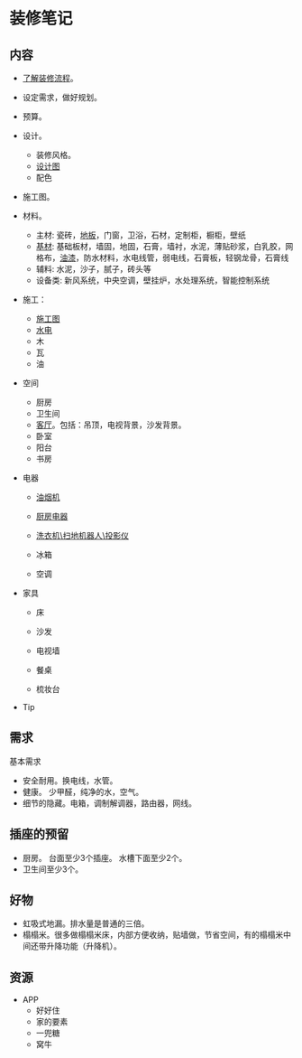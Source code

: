 # 装修笔记
## 内容
* [了解装修流程](all-flow.md)。

* 设定需求，做好规划。

* 预算。

* 设计。
  * 装修风格。
  * [设计图](design/design-pic.md)
  * 配色
  
* 施工图。

* 材料。
  * 主材: 瓷砖，[地板](material/main/floor.md)，门窗，卫浴，石材，定制柜，橱柜，壁纸
  * [基材](material/basic): 基础板材，墙固，地固，石膏，墙衬，水泥，薄贴砂浆，白乳胶，网格布，[油漆](material/main/paint.md)，防水材料，水电线管，弱电线，石膏板，轻钢龙骨，石膏线
  * 辅料: 水泥，沙子，腻子，砖头等
  * 设备类: 新风系统，中央空调，壁挂炉，水处理系统，智能控制系统
  
* 施工：
  * [施工图](flow/work-pic.md)
  * [水电](flow/water-electricity)
  * 木
  * 瓦
  * 油
  
* 空间
  * 厨房
  * 卫生间
  * [客厅](space/living-room)。包括：吊顶，电视背景，沙发背景。
  * 卧室
  * 阳台
  * 书房
  
* 电器
  * [油烟机](electrical/油烟机.md)
  
  * [厨房电器](electrical/厨房电器.md)
  
  * [洗衣机\扫地机器人\投影仪](electrical/其他电器.md)
  
  * 冰箱
  
  * 空调
  
    
  
* 家具

  * 床

  * 沙发

  * 电视墙

  * 餐桌

  * 梳妆台

    

* Tip

## 需求
基本需求
* 安全耐用。换电线，水管。
* 健康。 少甲醛，纯净的水，空气。
* 细节的隐藏。电箱，调制解调器，路由器，网线。

## 插座的预留
* 厨房。 台面至少3个插座。 水槽下面至少2个。
* 卫生间至少3个。

## 好物
* 虹吸式地漏。排水量是普通的三倍。
* 榻榻米。很多做榻榻米床，内部方便收纳，贴墙做，节省空间，有的榻榻米中间还带升降功能（升降机）。

## 资源
* APP
  * 好好住
  * 家的要素
  * 一兜糖
  * 窝牛

